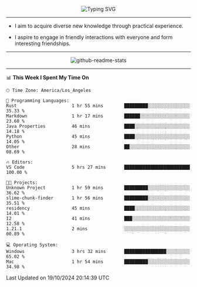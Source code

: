 <p align="center">
  <img src="https://readme-typing-svg.demolab.com?font=Fira+Code&weight=500&size=32&duration=2500&pause=1600&center=true&vCenter=true&random=false&width=1024&height=64&lines=Hi+there+%F0%9F%91%8B;I'm+delighted+you+could+make+it+here+%F0%9F%8E%89;I'm+Harry%2C+a+college+student+still+finding+my+way" alt="Typing SVG" />
</p>


---


- I aim to acquire diverse new knowledge through practical experience.

- I aspire to engage in friendly interactions with everyone and form interesting friendships.


---


<p align="center">
  <img src="https://github-readme-stats.vercel.app/api?username=Harry-Jing&show_icons=true" alt="github-readme-stats"/>
</p>


---

<!--START_SECTION:waka-->
📊 **This Week I Spent My Time On** 

```text
🕑︎ Time Zone: America/Los_Angeles

💬 Programming Languages: 
Rust                     1 hr 55 mins        █████████░░░░░░░░░░░░░░░░   35.33 % 
Markdown                 1 hr 17 mins        ██████░░░░░░░░░░░░░░░░░░░   23.60 % 
Java Properties          46 mins             ████░░░░░░░░░░░░░░░░░░░░░   14.18 % 
Python                   45 mins             ████░░░░░░░░░░░░░░░░░░░░░   14.05 % 
Other                    28 mins             ██░░░░░░░░░░░░░░░░░░░░░░░   08.69 % 

🔥 Editors: 
VS Code                  5 hrs 27 mins       █████████████████████████   100.00 % 

🐱‍💻 Projects: 
Unknown Project          1 hr 59 mins        █████████░░░░░░░░░░░░░░░░   36.62 % 
slime-chunk-finder       1 hr 56 mins        █████████░░░░░░░░░░░░░░░░   35.51 % 
residency                45 mins             ████░░░░░░░░░░░░░░░░░░░░░   14.01 % 
I2                       41 mins             ███░░░░░░░░░░░░░░░░░░░░░░   12.58 % 
1.21.1                   2 mins              ░░░░░░░░░░░░░░░░░░░░░░░░░   00.89 % 

💻 Operating System: 
Windows                  3 hrs 32 mins       ████████████████░░░░░░░░░   65.02 % 
Mac                      1 hr 54 mins        █████████░░░░░░░░░░░░░░░░   34.98 % 
```


 Last Updated on 19/10/2024 20:14:39 UTC
<!--END_SECTION:waka-->
